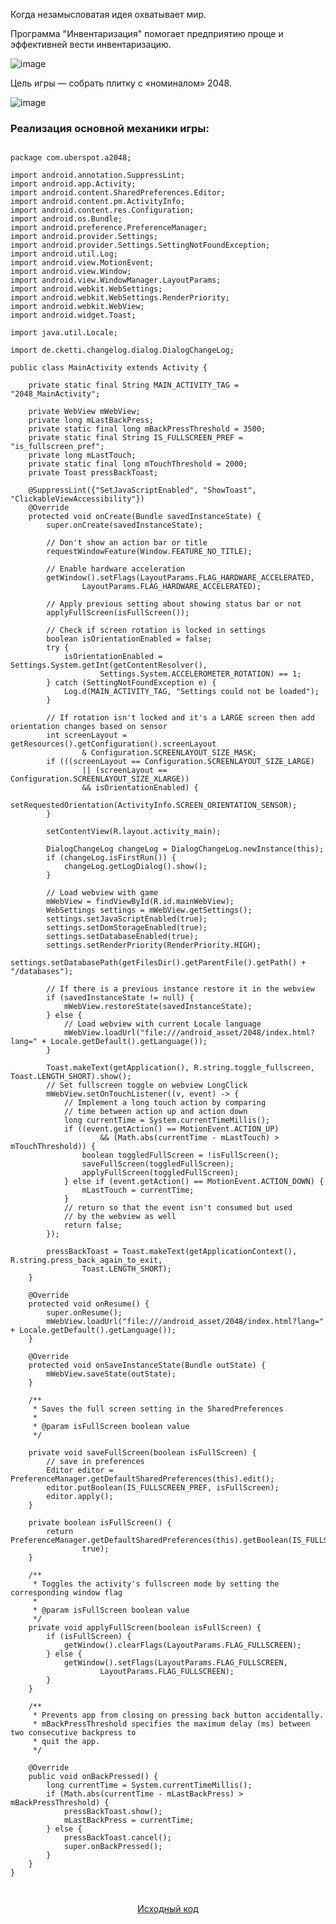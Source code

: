 
<body>
  
 
<p>Когда незамысловатая идея охватывает мир.</p>

<p>Программа "Инвентаризация" помогает предприятию проще и эффективней вести инвентаризацию.

</p>

<img src="https://b.radikal.ru/b31/1911/a0/0f17990ab58e.jpg" alt="image">

<p>Цель игры — собрать плитку с «номиналом» 2048.</p>

<img src="https://habrastorage.org/getpro/habr/post_images/1c2/138/a4f/1c2138a4fe7d931d4ab93f01f3c6d432.png" alt="image">

<h3>Реализация основной механики игры:</h3>

<pre><code>
package com.uberspot.a2048;

import android.annotation.SuppressLint;
import android.app.Activity;
import android.content.SharedPreferences.Editor;
import android.content.pm.ActivityInfo;
import android.content.res.Configuration;
import android.os.Bundle;
import android.preference.PreferenceManager;
import android.provider.Settings;
import android.provider.Settings.SettingNotFoundException;
import android.util.Log;
import android.view.MotionEvent;
import android.view.Window;
import android.view.WindowManager.LayoutParams;
import android.webkit.WebSettings;
import android.webkit.WebSettings.RenderPriority;
import android.webkit.WebView;
import android.widget.Toast;

import java.util.Locale;

import de.cketti.changelog.dialog.DialogChangeLog;

public class MainActivity extends Activity {

    private static final String MAIN_ACTIVITY_TAG = "2048_MainActivity";

    private WebView mWebView;
    private long mLastBackPress;
    private static final long mBackPressThreshold = 3500;
    private static final String IS_FULLSCREEN_PREF = "is_fullscreen_pref";
    private long mLastTouch;
    private static final long mTouchThreshold = 2000;
    private Toast pressBackToast;

    @SuppressLint({"SetJavaScriptEnabled", "ShowToast", "ClickableViewAccessibility"})
    @Override
    protected void onCreate(Bundle savedInstanceState) {
        super.onCreate(savedInstanceState);

        // Don't show an action bar or title
        requestWindowFeature(Window.FEATURE_NO_TITLE);

        // Enable hardware acceleration
        getWindow().setFlags(LayoutParams.FLAG_HARDWARE_ACCELERATED,
                LayoutParams.FLAG_HARDWARE_ACCELERATED);

        // Apply previous setting about showing status bar or not
        applyFullScreen(isFullScreen());

        // Check if screen rotation is locked in settings
        boolean isOrientationEnabled = false;
        try {
            isOrientationEnabled = Settings.System.getInt(getContentResolver(),
                    Settings.System.ACCELEROMETER_ROTATION) == 1;
        } catch (SettingNotFoundException e) {
            Log.d(MAIN_ACTIVITY_TAG, "Settings could not be loaded");
        }

        // If rotation isn't locked and it's a LARGE screen then add orientation changes based on sensor
        int screenLayout = getResources().getConfiguration().screenLayout
                & Configuration.SCREENLAYOUT_SIZE_MASK;
        if (((screenLayout == Configuration.SCREENLAYOUT_SIZE_LARGE)
                || (screenLayout == Configuration.SCREENLAYOUT_SIZE_XLARGE))
                && isOrientationEnabled) {
            setRequestedOrientation(ActivityInfo.SCREEN_ORIENTATION_SENSOR);
        }

        setContentView(R.layout.activity_main);

        DialogChangeLog changeLog = DialogChangeLog.newInstance(this);
        if (changeLog.isFirstRun()) {
            changeLog.getLogDialog().show();
        }

        // Load webview with game
        mWebView = findViewById(R.id.mainWebView);
        WebSettings settings = mWebView.getSettings();
        settings.setJavaScriptEnabled(true);
        settings.setDomStorageEnabled(true);
        settings.setDatabaseEnabled(true);
        settings.setRenderPriority(RenderPriority.HIGH);
        settings.setDatabasePath(getFilesDir().getParentFile().getPath() + "/databases");

        // If there is a previous instance restore it in the webview
        if (savedInstanceState != null) {
            mWebView.restoreState(savedInstanceState);
        } else {
            // Load webview with current Locale language
            mWebView.loadUrl("file:///android_asset/2048/index.html?lang=" + Locale.getDefault().getLanguage());
        }

        Toast.makeText(getApplication(), R.string.toggle_fullscreen, Toast.LENGTH_SHORT).show();
        // Set fullscreen toggle on webview LongClick
        mWebView.setOnTouchListener((v, event) -> {
            // Implement a long touch action by comparing
            // time between action up and action down
            long currentTime = System.currentTimeMillis();
            if ((event.getAction() == MotionEvent.ACTION_UP)
                    && (Math.abs(currentTime - mLastTouch) > mTouchThreshold)) {
                boolean toggledFullScreen = !isFullScreen();
                saveFullScreen(toggledFullScreen);
                applyFullScreen(toggledFullScreen);
            } else if (event.getAction() == MotionEvent.ACTION_DOWN) {
                mLastTouch = currentTime;
            }
            // return so that the event isn't consumed but used
            // by the webview as well
            return false;
        });

        pressBackToast = Toast.makeText(getApplicationContext(), R.string.press_back_again_to_exit,
                Toast.LENGTH_SHORT);
    }

    @Override
    protected void onResume() {
        super.onResume();
        mWebView.loadUrl("file:///android_asset/2048/index.html?lang=" + Locale.getDefault().getLanguage());
    }

    @Override
    protected void onSaveInstanceState(Bundle outState) {
        mWebView.saveState(outState);
    }

    /**
     * Saves the full screen setting in the SharedPreferences
     *
     * @param isFullScreen boolean value
     */

    private void saveFullScreen(boolean isFullScreen) {
        // save in preferences
        Editor editor = PreferenceManager.getDefaultSharedPreferences(this).edit();
        editor.putBoolean(IS_FULLSCREEN_PREF, isFullScreen);
        editor.apply();
    }

    private boolean isFullScreen() {
        return PreferenceManager.getDefaultSharedPreferences(this).getBoolean(IS_FULLSCREEN_PREF,
                true);
    }

    /**
     * Toggles the activity's fullscreen mode by setting the corresponding window flag
     *
     * @param isFullScreen boolean value
     */
    private void applyFullScreen(boolean isFullScreen) {
        if (isFullScreen) {
            getWindow().clearFlags(LayoutParams.FLAG_FULLSCREEN);
        } else {
            getWindow().setFlags(LayoutParams.FLAG_FULLSCREEN,
                    LayoutParams.FLAG_FULLSCREEN);
        }
    }

    /**
     * Prevents app from closing on pressing back button accidentally.
     * mBackPressThreshold specifies the maximum delay (ms) between two consecutive backpress to
     * quit the app.
     */

    @Override
    public void onBackPressed() {
        long currentTime = System.currentTimeMillis();
        if (Math.abs(currentTime - mLastBackPress) > mBackPressThreshold) {
            pressBackToast.show();
            mLastBackPress = currentTime;
        } else {
            pressBackToast.cancel();
            super.onBackPressed();
        }
    }
}

 </code></pre>

<center> <p> <a href="https://github.com/drJohnForever/drJohnforever.github.io" >Исходный код </a></p></center>

  </body>
